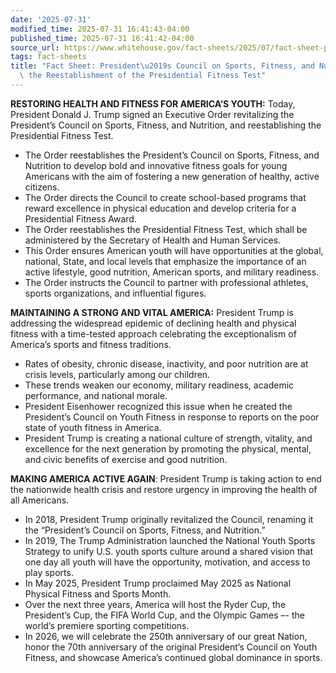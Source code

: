 ```yaml
---
date: '2025-07-31'
modified_time: 2025-07-31 16:41:43-04:00
published_time: 2025-07-31 16:41:42-04:00
source_url: https://www.whitehouse.gov/fact-sheets/2025/07/fact-sheet-presidents-council-on-sports-fitness-and-nutrition-and-the-reestablishment-of-the-presidential-fitness-test/
tags: fact-sheets
title: "Fact Sheet: President\u2019s Council on Sports, Fitness, and Nutrition, and\
  \ the Reestablishment of the Presidential Fitness Test"
---
```

 
**RESTORING HEALTH AND FITNESS FOR AMERICA’S YOUTH:** Today, President
Donald J. Trump signed an Executive Order revitalizing the President’s
Council on Sports, Fitness, and Nutrition, and reestablishing the
Presidential Fitness Test.

-   The Order reestablishes the President’s Council on Sports, Fitness,
    and Nutrition to develop bold and innovative fitness goals for young
    Americans with the aim of fostering a new generation of healthy,
    active citizens.
-   The Order directs the Council to create school-based programs that
    reward excellence in physical education and develop criteria for a
    Presidential Fitness Award.
-   The Order reestablishes the Presidential Fitness Test, which shall
    be administered by the Secretary of Health and Human Services.
-   This Order ensures American youth will have opportunities at the
    global, national, State, and local levels that emphasize the
    importance of an active lifestyle, good nutrition, American sports,
    and military readiness.
-   The Order instructs the Council to partner with professional
    athletes, sports organizations, and influential figures.

**MAINTAINING A STRONG AND VITAL AMERICA:** President Trump is
addressing the widespread epidemic of declining health and physical
fitness with a time-tested approach celebrating the exceptionalism of
America’s sports and fitness traditions.

-   Rates of obesity, chronic disease, inactivity, and poor nutrition
    are at crisis levels, particularly among our children.
-   These trends weaken our economy, military readiness, academic
    performance, and national morale.
-   President Eisenhower recognized this issue when he created the
    President’s Council on Youth Fitness in response to reports on the
    poor state of youth fitness in America.
-   President Trump is creating a national culture of strength,
    vitality, and excellence for the next generation by promoting the
    physical, mental, and civic benefits of exercise and good nutrition.

**MAKING AMERICA ACTIVE AGAIN**: President Trump is taking action to end
the nationwide health crisis and restore urgency in improving the health
of all Americans.

-   In 2018, President Trump originally revitalized the Council,
    renaming it the “President’s Council on Sports, Fitness, and
    Nutrition.”
-   In 2019, The Trump Administration launched the National Youth Sports
    Strategy to unify U.S. youth sports culture around a shared vision
    that one day all youth will have the opportunity, motivation, and
    access to play sports.
-   In May 2025, President Trump proclaimed May 2025 as National
    Physical Fitness and Sports Month.
-   Over the next three years, America will host the Ryder Cup, the
    President’s Cup, the FIFA World Cup, and the Olympic Games –- the
    world’s premiere sporting competitions. 
-   In 2026, we will celebrate the 250th anniversary of our great
    Nation, honor the 70th anniversary of the original President’s
    Council on Youth Fitness, and showcase America’s continued global
    dominance in sports. 
